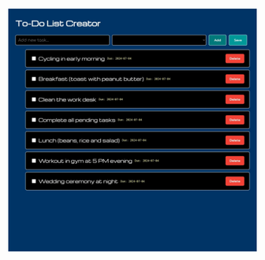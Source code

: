 ![](https://github.com/KMORaza/ToDo-list-creator-web-app/blob/main/Screenshot_20240725-180927.jpg) 
